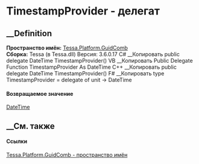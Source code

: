 # TimestampProvider - делегат
##  __Definition
 **Пространство имён:**
[Tessa.Platform.GuidComb](N_Tessa_Platform_GuidComb.htm)  
 **Сборка:** Tessa (в Tessa.dll) Версия: 3.6.0.17
C# __Копировать
     public delegate DateTime TimestampProvider()
VB __Копировать
     Public Delegate Function TimestampProvider As DateTime
C++ __Копировать
     public delegate DateTime TimestampProvider()
F# __Копировать
     type TimestampProvider = 
        delegate of unit -> DateTime
#### Возвращаемое значение
[DateTime](https://learn.microsoft.com/dotnet/api/system.datetime)
##  __См. также
#### Ссылки
[Tessa.Platform.GuidComb - пространство имён](N_Tessa_Platform_GuidComb.htm)
